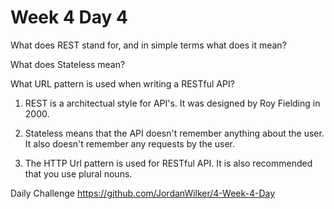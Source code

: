 # Week 4 Day 4

What does REST stand for, and in simple terms what does it mean?

What does Stateless mean?

What URL pattern is used when writing a RESTful API?

1) REST is a architectual style for API's. It was designed by Roy Fielding in 2000.

2) Stateless means that the API doesn't remember anything about the user. It also doesn't remember any requests by the user.

3) The HTTP Url pattern is used for RESTful API. It is also recommended that you use plural nouns. 

Daily Challenge
https://github.com/JordanWilker/4-Week-4-Day
